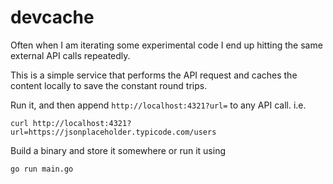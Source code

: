 # devcache

Often when I am iterating some experimental code I end up hitting the same external API calls repeatedly.

This is a simple service that performs the API request and caches the content locally to save the constant round trips. 

Run it, and then append `http://localhost:4321?url=` to any API call. i.e.

    curl http://localhost:4321?url=https://jsonplaceholder.typicode.com/users

Build a binary and store it somewhere or run it using

    go run main.go